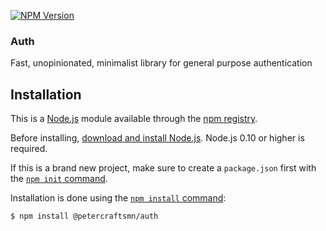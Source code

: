  [![NPM Version][npm-image]][npm-url]
### Auth

  Fast, unopinionated, minimalist library for general purpose authentication

## Installation

This is a [Node.js](https://nodejs.org/en/) module available through the
[npm registry](https://www.npmjs.com/).

Before installing, [download and install Node.js](https://nodejs.org/en/download/).
Node.js 0.10 or higher is required.

If this is a brand new project, make sure to create a `package.json` first with
the [`npm init` command](https://docs.npmjs.com/creating-a-package-json-file).

Installation is done using the
[`npm install` command](https://docs.npmjs.com/getting-started/installing-npm-packages-locally):

```bash
$ npm install @petercraftsmn/auth
```

[npm-url]: https://www.npmjs.com/package/@petercraftsmn/auth
[npm-image]: https://img.shields.io/npm/v/express.svg
